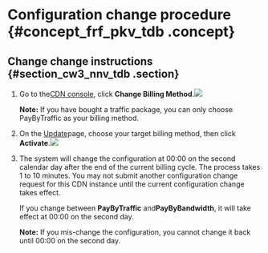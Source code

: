 # Configuration change procedure {#concept_frf_pkv_tdb .concept}

## Change change instructions {#section_cw3_nnv_tdb .section}

1.  Go to the[CDN console](https://cdn.console.aliyun.com), click **Change Billing Method**.![](http://static-aliyun-doc.oss-cn-hangzhou.aliyuncs.com/assets/img/5109/15363806126037_en-US.png)

    **Note:** If you have bought a traffic package, you can only choose PayByTraffic as your billing method.

2.  On the [Update](https://common-buy-intl.aliyun.com)page, choose your target billing method, then click **Activate**.![](http://static-aliyun-doc.oss-cn-hangzhou.aliyuncs.com/assets/img/5109/15363806125061_en-US.png)
3.  The system will change the configuration at 00:00 on the second calendar day after the end of the current billing cycle. The process takes 1 to 10 minutes. You may not submit another configuration change request for this CDN instance until the current configuration change takes effect.

    If you change between **PayByTraffic** and**PayByBandwidth**, it will take effect at 00:00 on the second day.

    **Note:** If you mis-change the configuration, you cannot change it back until 00:00 on the second day.  


